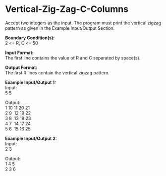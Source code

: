 # Vertical-Zig-Zag-C-Columns
<p>Accept two integers as the input. The program must print the vertical zigzag pattern&nbsp;as given in the Example Input/Output Section.</p>

<p><strong>Boundary Condition(s):</strong><br>
2 &lt;= R, C &lt;= 50</p>

<p><strong>Input Format:</strong><br>
The first line contains the value of R and C separated by space(s).</p>

<p><strong>Output Format:</strong><br>
The first R&nbsp;lines contain the vertical zigzag pattern.</p>

<p><strong>Example Input/Output 1:</strong><br>
Input:<br>
5 5</p>

<p>Output:<br>
1 10 11 20 21<br>
2 9 &nbsp;12 19 22<br>
3 8 &nbsp;13 18 23<br>
4 7 &nbsp;14 17 24<br>
5 6 &nbsp;15 16 25</p>

<p><strong>Example Input/Output 2:</strong><br>
Input:<br>
2 3</p>

<p>Output:<br>
1 4 5<br>
2 3 6</p>
